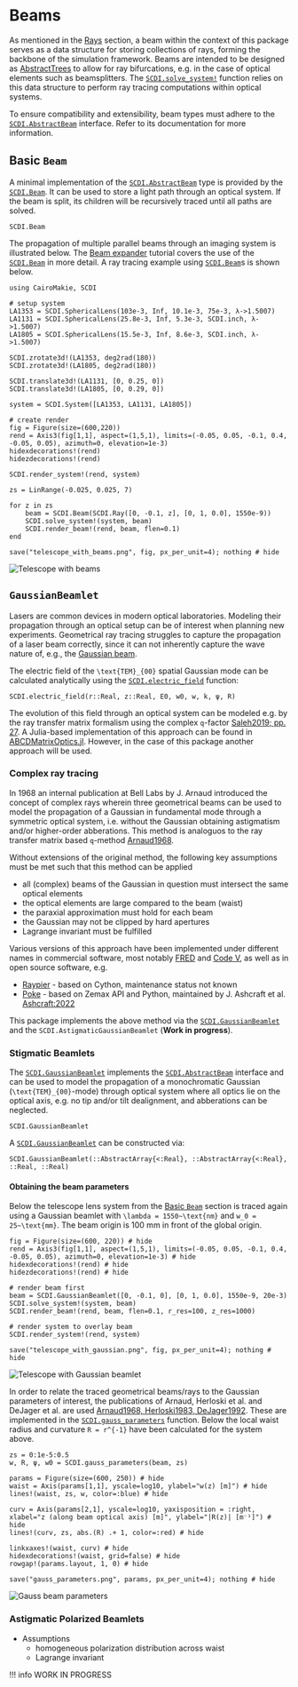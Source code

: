 # Beams

As mentioned in the [Rays](@ref) section, a beam within the context of this package serves as a data structure for storing collections of rays, forming the backbone of the simulation framework. Beams are intended to be designed as [AbstractTrees](https://github.com/JuliaCollections/AbstractTrees.jl) to allow for ray bifurcations, e.g. in the case of optical elements such as beamsplitters. The [`SCDI.solve_system!`](@ref) function relies on this data structure to perform ray tracing computations within optical systems. 

To ensure compatibility and extensibility, beam types must adhere to the [`SCDI.AbstractBeam`](@ref) interface. Refer to its documentation for more information.

## Basic `Beam`

A minimal implementation of the [`SCDI.AbstractBeam`](@ref) type is provided by the [`SCDI.Beam`](@ref). It can be used to store a light path through an optical system. If the beam is split, its children will be recursively traced until all paths are solved.

```@docs; canonical=false
SCDI.Beam
```

The propagation of multiple parallel beams through an imaging system is illustrated below. The [Beam expander](@ref) tutorial covers the use of the [`SCDI.Beam`](@ref) in more detail. A ray tracing example using [`SCDI.Beam`](@ref)s is shown below.

```@example telescope_with_beams
using CairoMakie, SCDI

# setup system
LA1353 = SCDI.SphericalLens(103e-3, Inf, 10.1e-3, 75e-3, λ->1.5007)
LA1131 = SCDI.SphericalLens(25.8e-3, Inf, 5.3e-3, SCDI.inch, λ->1.5007)
LA1805 = SCDI.SphericalLens(15.5e-3, Inf, 8.6e-3, SCDI.inch, λ->1.5007)

SCDI.zrotate3d!(LA1353, deg2rad(180))
SCDI.zrotate3d!(LA1805, deg2rad(180))

SCDI.translate3d!(LA1131, [0, 0.25, 0])
SCDI.translate3d!(LA1805, [0, 0.29, 0])

system = SCDI.System([LA1353, LA1131, LA1805])

# create render
fig = Figure(size=(600,220))
rend = Axis3(fig[1,1], aspect=(1,5,1), limits=(-0.05, 0.05, -0.1, 0.4, -0.05, 0.05), azimuth=0, elevation=1e-3)
hidexdecorations!(rend)
hidezdecorations!(rend)

SCDI.render_system!(rend, system)

zs = LinRange(-0.025, 0.025, 7)

for z in zs
    beam = SCDI.Beam(SCDI.Ray([0, -0.1, z], [0, 1, 0.0], 1550e-9))
    SCDI.solve_system!(system, beam)
    SCDI.render_beam!(rend, beam, flen=0.1)
end

save("telescope_with_beams.png", fig, px_per_unit=4); nothing # hide
```

![Telescope with beams](telescope_with_beams.png)

## `GaussianBeamlet`

Lasers are common devices in modern optical laboratories. Modeling their propagation through an optical setup can be of interest when planning new experiments. Geometrical ray tracing struggles to capture the propagation of a laser beam correctly, since it can not inherently capture the wave nature of, e.g., the [Gaussian beam](https://www.rp-photonics.com/gaussian_beams.html).

The electric field of the ``\text{TEM}_{00}`` spatial Gaussian mode can be calculated analytically using the [`SCDI.electric_field`](@ref) function: 

```@docs; canonical=false
SCDI.electric_field(r::Real, z::Real, E0, w0, w, k, ψ, R)
```

The evolution of this field through an optical system can be modeled e.g. by the ray transfer matrix formalism using the complex ``q``-factor [Saleh2019; pp. 27](@cite). A Julia-based implementation of this approach can be found in [ABCDMatrixOptics.jl](https://github.com/JuliaPhysics/ABCDMatrixOptics.jl). However, in the case of this package another approach will be used.

### Complex ray tracing

In 1968 an internal publication at Bell Labs by J. Arnaud introduced the concept of complex rays wherein three geometrical beams can be used to model the propagation of a Gaussian in fundamental mode through a symmetric optical system, i.e. without the Gaussian obtaining astigmatism and/or higher-order abberations. This method is analoguos to the ray transfer matrix based ``q``-method [Arnaud1968](@cite).

Without extensions of the original method, the following key assumptions must be met such that this method can be applied

- all (complex) beams of the Gaussian in question must intersect the same optical elements
- the optical elements are large compared to the beam (waist)
- the paraxial approximation must hold for each beam
- the Gaussian may not be clipped by hard apertures
- Lagrange invariant must be fulfilled

Various versions of this approach have been implemented under different names in commercial software, most notably [FRED](https://photonengr.com/fred-software/) and [Code V](https://www.synopsys.com/optical-solutions/codev.html), as well as in open source software, e.g. 

- [Raypier](https://github.com/bryancole/raypier_optics) - based on Cython, maintenance status not known
- [Poke](https://github.com/Jashcraf/poke) - based on Zemax API and Python, maintained by J. Ashcraft et al. [Ashcraft:2022](@cite)

This package implements the above method via the [`SCDI.GaussianBeamlet`](@ref) and the `SCDI.AstigmaticGaussianBeamlet` (**Work in progress**).

### Stigmatic Beamlets

The [`SCDI.GaussianBeamlet`](@ref) implements the [`SCDI.AbstractBeam`](@ref) interface and can be used to model the propagation of a monochromatic Gaussian (``\text{TEM}_{00}``-mode) through optical system where all optics lie on the optical axis, e.g. no tip and/or tilt dealignment, and abberations can be neglected.

```@docs; canonical=false
SCDI.GaussianBeamlet
```

A [`SCDI.GaussianBeamlet`](@ref) can be constructed via:

```@docs; canonical=false
SCDI.GaussianBeamlet(::AbstractArray{<:Real}, ::AbstractArray{<:Real}, ::Real, ::Real)
```

#### Obtaining the beam parameters 

Below the telescope lens system from the [Basic `Beam`](@ref) section is traced again using a Gaussian beamlet with ``\lambda = 1550~\text{nm}`` and ``w_0 = 25~\text{mm}``. The beam origin is 100 mm in front of the global origin.

```@example telescope_with_beams
fig = Figure(size=(600, 220)) # hide
rend = Axis3(fig[1,1], aspect=(1,5,1), limits=(-0.05, 0.05, -0.1, 0.4, -0.05, 0.05), azimuth=0, elevation=1e-3) # hide
hidexdecorations!(rend) # hide
hidezdecorations!(rend) # hide

# render beam first
beam = SCDI.GaussianBeamlet([0, -0.1, 0], [0, 1, 0.0], 1550e-9, 20e-3)
SCDI.solve_system!(system, beam)
SCDI.render_beam!(rend, beam, flen=0.1, r_res=100, z_res=1000)

# render system to overlay beam
SCDI.render_system!(rend, system)

save("telescope_with_gaussian.png", fig, px_per_unit=4); nothing # hide
```

![Telescope with Gaussian beamlet](telescope_with_gaussian.png)

In order to relate the traced geometrical beams/rays to the Gaussian parameters of interest, the publications of Arnaud, Herloski et al. and DeJager et al. are used [Arnaud1968, Herloski1983, DeJager1992](@cite). These are implemented in the [`SCDI.gauss_parameters`](@ref) function. Below the local waist radius and curvature ``R = r^{-1}`` have been calculated for the system above.

```@example telescope_with_beams
zs = 0:1e-5:0.5
w, R, ψ, w0 = SCDI.gauss_parameters(beam, zs)

params = Figure(size=(600, 250)) # hide
waist = Axis(params[1,1], yscale=log10, ylabel="w(z) [m]") # hide
lines!(waist, zs, w, color=:blue) # hide

curv = Axis(params[2,1], yscale=log10, yaxisposition = :right, xlabel="z (along beam optical axis) [m]", ylabel="|R(z)| [m⁻¹]") # hide
lines!(curv, zs, abs.(R) .+ 1, color=:red) # hide

linkxaxes!(waist, curv) # hide
hidexdecorations!(waist, grid=false) # hide
rowgap!(params.layout, 1, 0) # hide

save("gauss_parameters.png", params, px_per_unit=4); nothing # hide
```

![Gauss beam parameters](gauss_parameters.png)

### Astigmatic Polarized Beamlets

- Assumptions
    - homogeneous polarization distribution across waist
    - Lagrange invariant

!!! info
    WORK IN PROGRESS